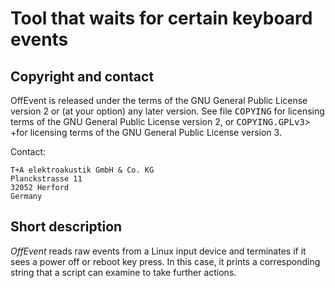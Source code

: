 # Tool that waits for certain keyboard events

## Copyright and contact

OffEvent is released under the terms of the GNU General Public License
version 2 or (at your option) any later version. See file <tt>COPYING</tt>
for licensing terms of the GNU General Public License version 2, or
<tt>COPYING.GPLv3</tt>> +for licensing terms of the GNU General Public License
version 3.

Contact:

    T+A elektroakustik GmbH & Co. KG
    Planckstrasse 11
    32052 Herford
    Germany

## Short description

_OffEvent_ reads raw events from a Linux input device and terminates if it sees
a power off or reboot key press. In this case, it prints a corresponding string
that a script can examine to take further actions.
